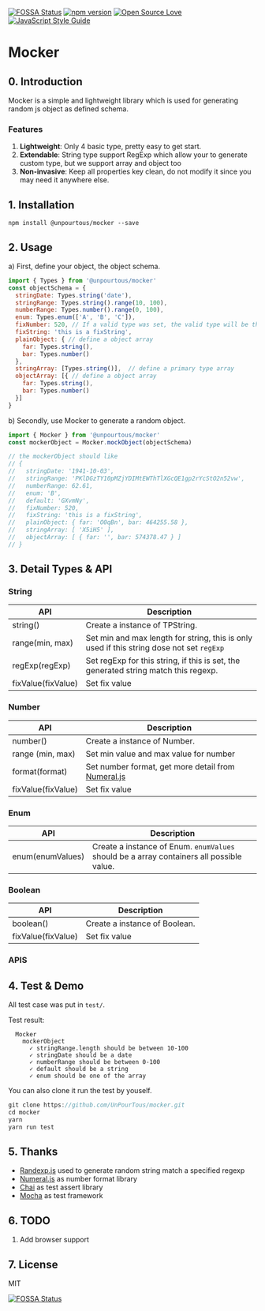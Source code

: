 [![FOSSA Status](https://app.fossa.io/api/projects/git%2Bhttps%3A%2F%2Fgithub.com%2FUnPourTous%2Fmocker.svg?type=shield)](https://app.fossa.io/projects/git%2Bhttps%3A%2F%2Fgithub.com%2FUnPourTous%2Fmocker?ref=badge_shield)
[![npm version](https://badge.fury.io/js/%40unpourtous%2Fmocker.svg)](https://badge.fury.io/js/%40unpourtous%2Fmocker)
[![Open Source Love](https://badges.frapsoft.com/os/mit/mit.svg?v=102)](https://github.com/ellerbrock/open-source-badge/)
[![JavaScript Style Guide](https://img.shields.io/badge/code_style-standard-brightgreen.svg)](https://standardjs.com)

# Mocker
## 0. Introduction
Mocker is a simple and lightweight library which is used for generating random js object as defined schema. 

### Features
1. **Lightweight**: Only 4 basic type, pretty easy to get start.
2. **Extendable**: String type support RegExp which allow your to generate custom type, but we support array and object too
3. **Non-invasive**: Keep all properties key clean, do not modify it since you may need it anywhere else.

## 1. Installation
```
npm install @unpourtous/mocker --save
```
## 2. Usage
a) First, define your object, the object schema.

``` js
import { Types } from '@unpourtous/mocker'
const objectSchema = {
  stringDate: Types.string('date'),
  stringRange: Types.string().range(10, 100),
  numberRange: Types.number().range(0, 100),
  enum: Types.enum(['A', 'B', 'C']),
  fixNumber: 520, // If a valid type was set, the valid type will be the value
  fixString: 'this is a fixString',
  plainObject: { // define a object array 
    far: Types.string(),
    bar: Types.number()
  },  
  stringArray: [Types.string()],  // define a primary type array
  objectArray: [{ // define a object array 
    far: Types.string(),
    bar: Types.number()
  }]
}
```
b) Secondly, use Mocker to generate a random object.

``` js
import { Mocker } from '@unpourtous/mocker'
const mockerObject = Mocker.mockObject(objectSchema)

// the mockerObject should like 
// { 
//   stringDate: '1941-10-03',
//   stringRange: 'PKlDGzTY10pMZjYDIMtEWThTlXGcQE1gp2rYcStO2n52vw',
//   numberRange: 62.61,
//   enum: 'B',
//   default: 'GXvmNy',
//   fixNumber: 520, 
//   fixString: 'this is a fixString',
//   plainObject: { far: 'O0qBn', bar: 464255.58 },
//   stringArray: [ 'X5iH5' ],
//   objectArray: [ { far: '', bar: 574378.47 } ] 
// }
```
## 3. Detail Types & API
### String
API | Description
--- | --- 
string() | Create a instance of TPString.
range(min, max) | Set min and max length for string, this is only used if this string dose not set `regExp`
regExp(regExp) | Set regExp for this string, if this is set, the generated string match this regexp.
fixValue(fixValue) | Set fix value

### Number
API | Description
--- | --- 
number() | Create a instance of Number.
range (min, max) | Set min value and  max value for number
format(format) | Set number format, get more detail from [Numeral.js](http://numeraljs.com/)
fixValue(fixValue) | Set fix value

### Enum
API | Description
--- | --- 
enum(enumValues) | Create a instance of Enum. `enumValues` should be a array containers all possible value.


### Boolean
API | Description
--- | --- 
boolean() | Create a instance of Boolean.
fixValue(fixValue) | Set fix value

### APIS 
## 4. Test & Demo
All test case was put in `test/`.

Test result: 

```
  Mocker
    mockerObject
      ✓ stringRange.length should be between 10-100
      ✓ stringDate should be a date
      ✓ numberRange should be between 0-100
      ✓ default should be a string
      ✓ enum should be one of the array
```

You can also clone it run the test by youself.

``` js
git clone https://github.com/UnPourTous/mocker.git
cd mocker
yarn 
yarn run test
```

## 5. Thanks 
- [Randexp.js](http://fent.github.io/randexp.js/) used to generate random string match a specified regexp
- [Numeral.js](http://numeraljs.com/) as number format library
- [Chai](http://chaijs.com) as test assert library
- [Mocha](https://mochajs.org/) as test framework

## 6. TODO
1. Add browser support

## 7. License
MIT

[![FOSSA Status](https://app.fossa.io/api/projects/git%2Bhttps%3A%2F%2Fgithub.com%2FUnPourTous%2Fmocker.svg?type=large)](https://app.fossa.io/projects/git%2Bhttps%3A%2F%2Fgithub.com%2FUnPourTous%2Fmocker?ref=badge_large)
